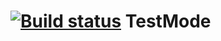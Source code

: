 # [![Build status](https://ci.appveyor.com/api/projects/status/em7yxyjdwiw53fqp?svg=true)](https://ci.appveyor.com/project/cromax-max/testmode) TestMode
